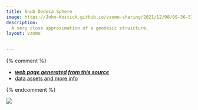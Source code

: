 ```yaml
---
title: Snub Dodeca Sphere
image: https://John-Kostick.github.io/vzome-sharing/2021/12/08/09-36-51-Snub-Dodeca-Sphere/Snub-Dodeca-Sphere.png
description:
  A very close approximation of a geodesic struicture.  
layout: vzome

  
---
```


{% comment %}
 - [***web page generated from this source***][post]
 - [data assets and more info][github]

[post]: <https://John-Kostick.github.io/vzome-sharing/2021/12/08/Snub-Dodeca-Sphere-09-36-51.html>
[github]: <https://github.com/John-Kostick/vzome-sharing/tree/main/2021/12/08/09-36-51-Snub-Dodeca-Sphere/>
{% endcomment %}

<vzome-viewer style="width: 100%; height: 65vh;"
       src="https://John-Kostick.github.io/vzome-sharing/2021/12/08/09-36-51-Snub-Dodeca-Sphere/Snub-Dodeca-Sphere.vZome" >
  <img src="https://John-Kostick.github.io/vzome-sharing/2021/12/08/09-36-51-Snub-Dodeca-Sphere/Snub-Dodeca-Sphere.png" />
</vzome-viewer>
